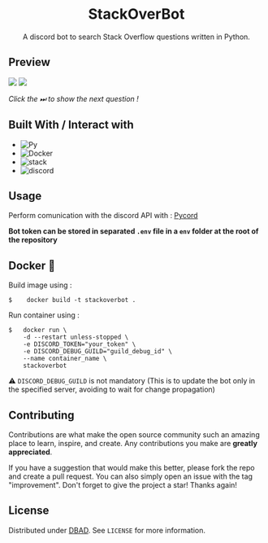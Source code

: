 
<div align="center">
  <h1 align="center">StackOverBot</h1>

  <p align="center">
    A discord bot to search Stack Overflow questions written in Python.
  </p>
</div>

## Preview
![](https://i.ibb.co/VWXPGW5/image-2022-05-07-202341359.png)
![](https://i.ibb.co/PG68bZm/image-2022-05-07-002807207.png)

*Click the ⏭ to show the next question !*


## Built With / Interact with
* ![Py](https://img.shields.io/badge/Python-14354C?style=for-the-badge&logo=python&logoColor=white)
* ![Docker](https://img.shields.io/badge/Docker-2CA5E0?style=for-the-badge&logo=docker&logoColor=white)
* ![stack](https://img.shields.io/badge/Stack_Overflow-FE7A16?style=for-the-badge&logo=stack-overflow&logoColor=white)
* ![discord](https://img.shields.io/badge/Discord-7289DA?style=for-the-badge&logo=discord&logoColor=white)


## Usage
Perform comunication with the discord API with : [Pycord](https://github.com/Pycord-Development/pycord)

**Bot token can be stored in separated `.env` file in a `env` folder at the root of the repository**

## Docker 🐋

Build image using : 
```
$    docker build -t stackoverbot .
```
Run container using : 
```
$   docker run \
    -d --restart unless-stopped \
    -e DISCORD_TOKEN="your_token" \
    -e DISCORD_DEBUG_GUILD="guild_debug_id" \
    --name container_name \
    stackoverbot
```
⚠ `DISCORD_DEBUG_GUILD` is not mandatory (This is to update the bot only in the specified server, avoiding to wait for change propagation)

## Contributing

Contributions are what make the open source community such an amazing place to learn, inspire, and create. Any contributions you make are **greatly appreciated**.

If you have a suggestion that would make this better, please fork the repo and create a pull request. You can also simply open an issue with the tag "improvement".
Don't forget to give the project a star! Thanks again!

## License

Distributed under [DBAD](https://github.com/philsturgeon/dbad). See `LICENSE` for more information.












